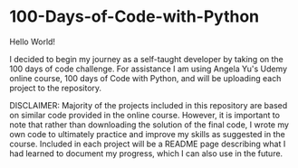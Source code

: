 # 100-Days-of-Code-with-Python
Hello World!

I decided to begin my journey as a self-taught developer by taking on the 100 days of code challenge. For assistance I am using Angela Yu's Udemy online course, 100 days of Code with Python, and will be uploading each project to the repository. 

DISCLAIMER: Majority of the projects included in this repository are based on similar code provided in the online course. However, it is important to note that rather than downloading the solution of the final code, I wrote my own code to ultimately practice and improve my skills as suggested in the course. Included in each project will be a README page describing what I had learned to document my progress, which I can also use in the future. 

